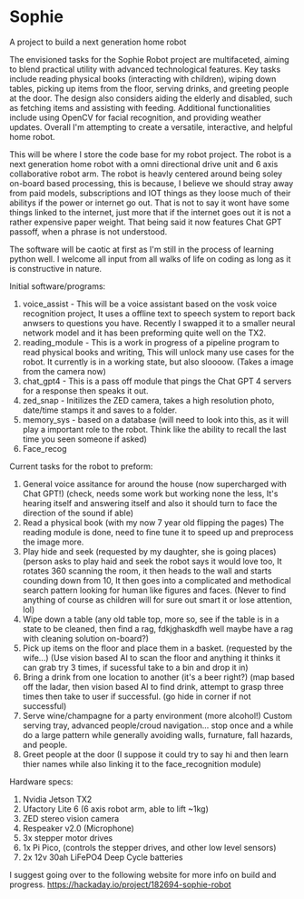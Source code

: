 # Sophie
A project to build a next generation home robot

The envisioned tasks for the Sophie Robot project are multifaceted, aiming to blend practical utility with advanced technological features. Key tasks include reading physical books (interacting with children), wiping down tables, picking up items from the floor, serving drinks, and greeting people at the door. The design also considers aiding the elderly and disabled, such as fetching items and assisting with feeding. Additional functionalities include using OpenCV for facial recognition, and providing weather updates. Overall I'm attempting to create a versatile, interactive, and helpful home robot.

This will be where I store the code base for my robot project. The robot is a next generation home robot with a omni directional drive unit and 6 axis collaborative robot arm. The robot is heavly centered around being soley on-board based processing, this is because, I believe we should stray away from paid models, subscriptions and IOT things as they loose much of their abilitys if the power or internet go out. That is not to say it wont have some things linked to the internet, just more that if the internet goes out it is not a rather expensive paper weight. That being said it now features Chat GPT passoff, when a phrase is not understood.

The software will be caotic at first as I'm still in the process of learning python well. I welcome all input from all walks of life on coding as long as it is constructive in nature.

Initial software/programs:
1. voice_assist - This will be a voice assistant based on the vosk voice recognition project, It uses a offline text to speech system to report back anwsers to questions you have. Recently I swapped it to a smaller neural network model and it has been preforming quite well on the TX2.
2. reading_module - This is a work in progress of a pipeline program to read physical books and writing, This will unlock many use cases for the robot. It currently is in a working state, but also sloooow. (Takes a image from the camera now)
3. chat_gpt4 - This is a pass off module that pings the Chat GPT 4 servers for a response then speaks it out.
4. zed_snap - Initilizes the ZED camera, takes a high resolution photo, date/time stamps it and saves to a folder. 
5. memory_sys - based on a database (will need to look into this, as it will play a important role to the robot. Think like the ability to recall the last time you seen someone if asked) 
6. Face_recog

Current tasks for the robot to preform:
1. General voice assitance for around the house (now supercharged with Chat GPT!) (check, needs some work but working none the less, It's hearing itself and answering itself and also it should turn to face the direction of the sound if able)
2. Read a physical book (with my now 7 year old flipping the pages) The reading module is done, need to fine tune it to speed up and preprocess the image more.
3. Play hide and seek (requested by my daughter, she is going places) (person asks to play haid and seek the robot says it would love too, It rotates 360 scanning the room, it then heads to the wall and starts counding down from 10, It then goes into a complicated and methodical search pattern looking for human like figures and faces. (Never to find anything of course as children will for sure out smart it or lose attention, lol)
4. Wipe down a table (any old table top, more so, see if the table is in a state to be cleaned, then find a rag, fdkjghaskdfh well maybe have a rag with cleaning solution on-board?)
5. Pick up items on the floor and place them in a basket. (requested by the wife...) (Use vision based AI to scan the floor and anything it thinks it can grab try 3 times, if sucessful take to a bin and drop it in)
6. Bring a drink from one location to another (it's a beer right?) (map based off the ladar, then vision based AI to find drink, attempt to grasp three times then take to user if successful. (go hide in corner if not successful) 
7. Serve wine/champagne for a party environment (more alcohol!) Custom serving tray, advanced people/croud navigation... stop once and a while do a large pattern while generally avoiding walls, furnature, fall hazards, and people. 
8. Greet people at the door (I suppose it could try to say hi and then learn thier names while also linking it to the face_recognition module)

Hardware specs:
1. Nvidia Jetson TX2
2. Ufactory Lite 6 (6 axis robot arm, able to lift ~1kg)
3. ZED stereo vision camera
4. Respeaker v2.0 (Microphone)
5. 3x stepper motor drives
6. 1x Pi Pico, (controls the stepper drives, and other low level sensors)
7. 2x 12v 30ah LiFePO4 Deep Cycle batteries 

I suggest going over to the following website for more info on build and progress. https://hackaday.io/project/182694-sophie-robot
